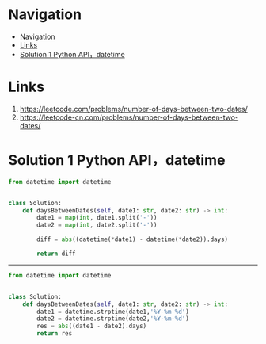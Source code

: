 # Navigation
- [Navigation](#navigation)
- [Links](#links)
- [Solution 1 Python API，datetime](#solution-1-python-apidatetime)

# Links
1. https://leetcode.com/problems/number-of-days-between-two-dates/
2. https://leetcode-cn.com/problems/number-of-days-between-two-dates/


# Solution 1 Python API，datetime
```python
from datetime import datetime


class Solution:
    def daysBetweenDates(self, date1: str, date2: str) -> int:
        date1 = map(int, date1.split('-'))
        date2 = map(int, date2.split('-'))

        diff = abs((datetime(*date1) - datetime(*date2)).days)

        return diff
```
---
```python
from datetime import datetime


class Solution:
    def daysBetweenDates(self, date1: str, date2: str) -> int:
        date1 = datetime.strptime(date1,'%Y-%m-%d')
        date2 = datetime.strptime(date2,'%Y-%m-%d')
        res = abs((date1 - date2).days)
        return res

```